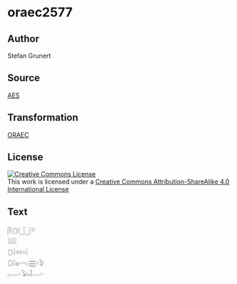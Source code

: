 # oraec2577

## Author

Stefan Grunert

## Source

[AES](https://github.com/simondschweitzer/aes)

## Transformation

[ORAEC](https://oraec.github.io/)

## License

<a rel="license" href="http://creativecommons.org/licenses/by-sa/4.0/"><img alt="Creative Commons License" style="border-width:0" src="https://i.creativecommons.org/l/by-sa/4.0/88x31.png" /></a><br />This work is licensed under a <a rel="license" href="http://creativecommons.org/licenses/by-sa/4.0/">Creative Commons Attribution-ShareAlike 4.0 International License</a>

## Text

𓋴𓌉𓂘𓍛𓃀𓃀𓄣<br>
𓇋𓇋𓇋𓇋<br>
𓂘𓍛𓆛𓏌𓇋<br>
𓂘𓍛𓐍𓂸𓈗𓏌𓅱<br>
𓊪𓂋𓏏𓅂𓄤𓂋𓏏<br>
